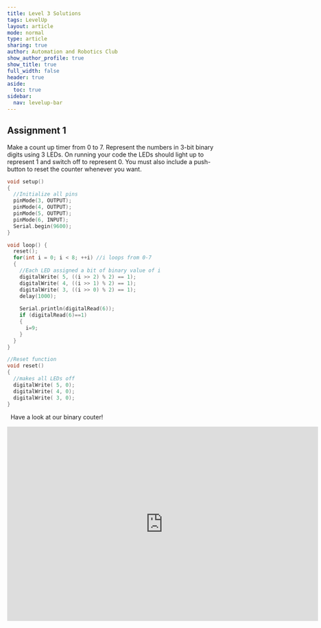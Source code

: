 ```yaml
---
title: Level 3 Solutions
tags: LevelUp
layout: article
mode: normal
type: article
sharing: true
author: Automation and Robotics Club
show_author_profile: true
show_title: true
full_width: false
header: true
aside:
  toc: true
sidebar:
  nav: levelup-bar	
---
```



## Assignment 1
Make a count up timer from 0 to 7. Represent the numbers in 3-bit binary digits using 3 LEDs. On running your code the LEDs should light up to represent 1 and switch off to represent 0. You must also include a push-button to reset the counter whenever you want.

```c++
void setup() 
{
  //Initialize all pins
  pinMode(3, OUTPUT);
  pinMode(4, OUTPUT);
  pinMode(5, OUTPUT);
  pinMode(6, INPUT);
  Serial.begin(9600);
}

void loop() {
  reset();
  for(int i = 0; i < 8; ++i) //i loops from 0-7
  {
    //Each LED assigned a bit of binary value of i
    digitalWrite( 5, ((i >> 2) % 2) == 1);
    digitalWrite( 4, ((i >> 1) % 2) == 1);
    digitalWrite( 3, ((i >> 0) % 2) == 1);
    delay(1000);
	  
    Serial.println(digitalRead(6));
    if (digitalRead(6)==1) 
    {
      i=9;
    }
  }
}

//Reset function
void reset() 
{
  //makes all LEDs off
  digitalWrite( 5, 0);
  digitalWrite( 4, 0);
  digitalWrite( 3, 0);
}

```
&nbsp;
Have a look at our binary couter!
<iframe width="725" height="453" src="https://www.tinkercad.com/embed/56e3vOWUUSP?editbtn=1" frameborder="0" marginwidth="0" marginheight="0" scrolling="no"></iframe>